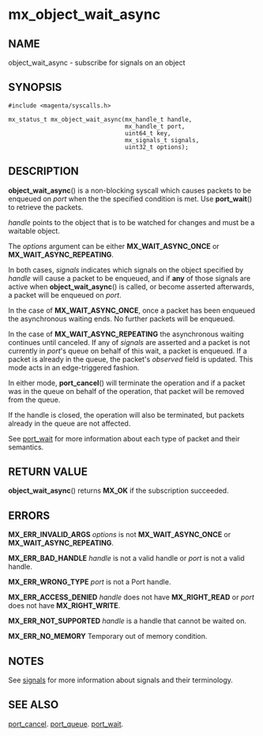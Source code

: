 # mx_object_wait_async

## NAME

object_wait_async - subscribe for signals on an object

## SYNOPSIS

```
#include <magenta/syscalls.h>

mx_status_t mx_object_wait_async(mx_handle_t handle,
                                 mx_handle_t port,
                                 uint64_t key,
                                 mx_signals_t signals,
                                 uint32_t options);
```

## DESCRIPTION

**object_wait_async**() is a non-blocking syscall which causes packets to be
enqueued on *port* when the the specified condition is met.
Use **port_wait**() to retrieve the packets.

*handle* points to the object that is to be watched for changes and must be a waitable object.

The *options* argument can be either **MX_WAIT_ASYNC_ONCE** or **MX_WAIT_ASYNC_REPEATING**.

In both cases, *signals* indicates which signals on the object specified by *handle*
will cause a packet to be enqueued, and if **any** of those signals are active when
**object_wait_async**() is called, or become asserted afterwards, a packet will be
enqueued on *port*.

In the case of **MX_WAIT_ASYNC_ONCE**, once a packet has been enqueued the asynchronous
waiting ends.  No further packets will be enqueued.

In the case of **MX_WAIT_ASYNC_REPEATING** the asynchronous waiting continues until
canceled.  If any of *signals* are asserted and a packet is not currently in *port*'s
queue on behalf of this wait, a packet is enqueued.  If a packet is already in the
queue, the packet's *observed* field is updated.  This mode acts in an edge-triggered
fashion.

In either mode, **port_cancel**() will terminate the operation and if a packet was
in the queue on behalf of the operation, that packet will be removed from the queue.

If the handle is closed, the operation will also be terminated, but packets already
in the queue are not affected.

See [port_wait](port_wait.md) for more information about each type
of packet and their semantics.

## RETURN VALUE

**object_wait_async**() returns **MX_OK** if the subscription succeeded.

## ERRORS

**MX_ERR_INVALID_ARGS**  *options* is not **MX_WAIT_ASYNC_ONCE** or **MX_WAIT_ASYNC_REPEATING**.

**MX_ERR_BAD_HANDLE**  *handle* is not a valid handle or *port* is not a valid handle.

**MX_ERR_WRONG_TYPE**  *port* is not a Port handle.

**MX_ERR_ACCESS_DENIED**  *handle* does not have **MX_RIGHT_READ** or *port*
does not have **MX_RIGHT_WRITE**.

**MX_ERR_NOT_SUPPORTED**  *handle* is a handle that cannot be waited on.

**MX_ERR_NO_MEMORY**  Temporary out of memory condition.

## NOTES

See [signals](../signals.md) for more information about signals and their terminology.


## SEE ALSO

[port_cancel](port_cancel.md).
[port_queue](port_queue.md).
[port_wait](port_wait.md).

